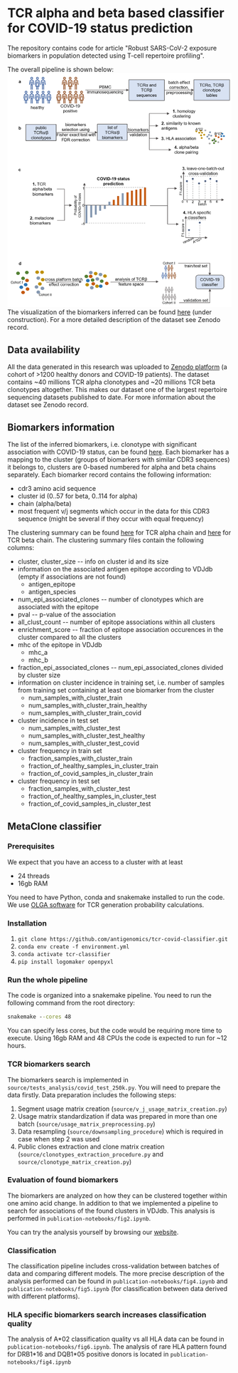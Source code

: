 # TCR alpha and beta based classifier for COVID-19 status prediction
The repository contains code for article "Robust SARS-CoV-2 exposure 
biomarkers in population detected using T-cell repertoire profiling".

The overall pipeline is shown below: 
![Pipeline overview](figures/fig0.png)
The visualization of the biomarkers inferred can be found [here](https://covidbiomarkers.cdr3.net/) (under construction). 
For a more detailed description of the dataset see Zenodo record.
## Data availability
All the data generated in this research was uploaded to [Zenodo platform](https://zenodo.org/records/8362803) (a cohort of >1200 healthy donors and COVID-19 patients).
The dataset contains ~40 millions TCR alpha clonotypes and ~20 millions TCR beta clonotypes altogether. 
This makes our dataset one of the largest repertoire sequencing datasets published to date.
For more information about the dataset see Zenodo record.
## Biomarkers information
The list of the inferred biomarkers, i.e. clonotype with significant association with COVID-19 status, 
can be found [here](figures/covid_clonotypes.csv). Each biomarker has a mapping to the cluster 
(groups of biomarkers with similar CDR3 sequences) it belongs to, clusters are 0-based numbered 
for alpha and beta chains separately.
Each biomarker record contains the following information:
* cdr3 amino acid sequence
* cluster id (0..57 for beta, 0..114 for alpha)
* chain (alpha/beta)
* most frequent v/j segments which occur in the data for this CDR3 sequence (might be several if they occur with equal frequency)

The clustering summary can be found [here](figures/clustering_summary_TRA.csv) for TCR alpha chain and 
[here](figures/clustering_summary_TRB.csv) for TCR beta chain.
The clustering summary files contain the following columns:
* cluster, cluster_size -- info on cluster id and its size
* information on the associated antigen epitope according to VDJdb (empty if associations are not found) 
  * antigen_epitope
  * antigen_species 
* num_epi_associated_clones -- number of clonotypes which are associated with the epitope
* pval -- p-value of the association
* all_clust_count -- number of epitope associations within all clusters
* enrichment_score -- fraction of epitope association occurences in the cluster compared to all the clusters 
* mhc of the epitope in VDJdb
  * mhc_a
  * mhc_b
* fraction_epi_associated_clones -- num_epi_associated_clones divided by cluster size 
* information on cluster incidence in training set, i.e. number of samples from training set containing at least one biomarker from the cluster 
  * num_samples_with_cluster_train 
  * num_samples_with_cluster_train_healthy
  * num_samples_with_cluster_train_covid
* cluster incidence in test set
  * num_samples_with_cluster_test
  * num_samples_with_cluster_test_healthy
  * num_samples_with_cluster_test_covid
* cluster frequency in train set 
  * fraction_samples_with_cluster_train
  * fraction_of_healthy_samples_in_cluster_train
  * fraction_of_covid_samples_in_cluster_train
* cluster frequency in test set
  * fraction_samples_with_cluster_test
  * fraction_of_healthy_samples_in_cluster_test
  * fraction_of_covid_samples_in_cluster_test
## MetaClone classifier
### Prerequisites
We expect that you have an access to a cluster with at least 
* 24 threads 
* 16gb RAM 

You need to have Python, conda and snakemake installed to run the code.
We use [OLGA software](https://github.com/statbiophys/OLGA) for TCR generation probability calculations.

### Installation
1. `git clone https://github.com/antigenomics/tcr-covid-classifier.git`
2. `conda env create -f environment.yml`
3. `conda activate tcr-classifier`
4. `pip install logomaker openpyxl`

### Run the whole pipeline
The code is organized into a snakemake pipeline.
You need to run the following command from the root directory:
```cmd
snakemake --cores 48 
```
You can specify less cores, but the code would be requiring more time to execute.
Using 16gb RAM and 48 CPUs the code is expected to run for ~12 hours.  

### TCR biomarkers search
The biomarkers search is implemented in ``source/tests_analysis/covid_test_250k.py``. 
You will need to prepare the data firstly. Data preparation includes the following steps:
1. Segment usage matrix creation (``source/v_j_usage_matrix_creation.py``)
2. Usage matrix standardization if data was prepared in more than one batch (`source/usage_matrix_preprocessing.py`)
3. Data resampling (`source/downsampling_procedure`) which is required in case when step 2 was used
4. Public clones extraction and clone matrix creation (`source/clonotypes_extraction_procedure.py` and `source/clonotype_matrix_creation.py`)

### Evaluation of found biomarkers
The biomarkers are analyzed on how they can be clustered together within one amino acid change. In addition to that we 
implemented a pipeline to search for associations of the found clusters in VDJdb. 
This analysis is performed in ``publication-notebooks/fig2.ipynb``.

You can try the analysis yourself by browsing our [website](https://covidbiomarkers.cdr3.net/).

### Classification
The classification pipeline includes cross-validation between batches of data and comparing different models.
The more precise description of the analysis performed can be found in ``publication-notebooks/fig4.ipynb`` and 
`publication-notebooks/fig5.ipynb` (for classification between data derived with different platforms).

### HLA specific biomarkers search increases classification quality
The analysis of A*02 classification quality vs all HLA data can be found in ``publication-notebooks/fig6.ipynb``. 
The analysis of rare HLA pattern found for DRB1\*16 and DQB1\*05 positive donors is located in ``publication-notebooks/fig4.ipynb``
